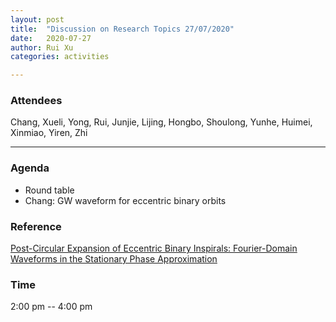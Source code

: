 ```yaml
---
layout: post
title:  "Discussion on Research Topics 27/07/2020"
date:   2020-07-27
author: Rui Xu
categories: activities

---
```



### Attendees

Chang, Xueli, Yong, Rui, Junjie, Lijing, Hongbo, Shoulong, Yunhe, Huimei,
Xinmiao, Yiren, Zhi

---

### Agenda

- Round table
- Chang: GW waveform for eccentric binary orbits


### Reference
[Post-Circular Expansion of Eccentric Binary Inspirals: Fourier-Domain Waveforms in the Stationary Phase Approximation](https://arxiv.org/abs/0906.0313)



### Time

2:00 pm -- 4:00 pm
